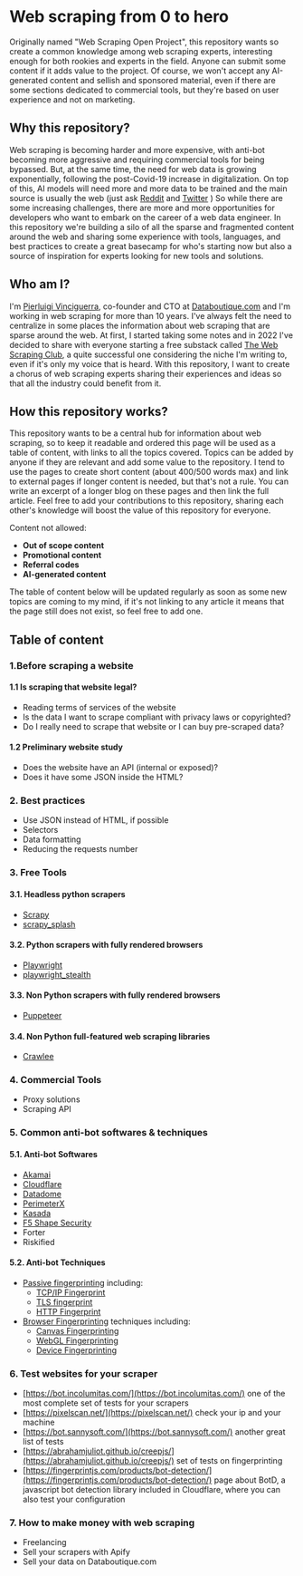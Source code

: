 # Web scraping from 0 to hero
Originally named "Web Scraping Open Project", this repository wants so create a common knowledge among web scraping experts, interesting enough for both rookies and experts in the field.
Anyone can submit some content if it adds value to the project.
Of course, we won't accept any AI-generated content and sellish and sponsored material, even if there are some sections dedicated to commercial tools, but they're based on user experience and not on marketing.

## Why this repository?
Web scraping is becoming harder and more expensive, with anti-bot becoming more aggressive and requiring commercial tools for being bypassed. But, at the same time, the need for web data is growing exponentially, following the post-Covid-19 increase in digitalization. On top of this, AI models will need more and more data to be trained and the main source is usually the web (just ask [Reddit](https://techcrunch.com/2023/07/04/reddit-braces-for-life-after-api-changes/ "Reddit API controversy") and [Twitter](https://business.twitter.com/en/blog/update-on-twitters-limited-usage.html "Twitter anti-scraping measures") )
So while there are some increasing challenges, there are more and more opportunities for developers who want to embark on the career of a web data engineer.
In this repository we're building a silo of all the sparse and fragmented content around the web and sharing some experience with tools, languages, and best practices to create a great basecamp for who's starting now but also a source of inspiration for experts looking for new tools and solutions.

## Who am I?
I'm [Pierluigi Vinciguerra](https://www.linkedin.com/in/pierluigivinciguerra/), co-founder and CTO at [Databoutique.com](https://www.databoutique.com) and I'm working in web scraping for more than 10 years.
I've always felt the need to centralize in some places the information about web scraping that are sparse around the web. At first, I started taking some notes and in 2022 I've decided to share with everyone starting a free substack called [The Web Scraping Club](https://substack.thewebscraping.club/), a quite successful one considering the niche I'm writing to, even if it's only my voice that is heard. With this repository, I want to create a chorus of web scraping experts sharing their experiences and ideas so that all the industry could benefit from it.

## How this repository works?
This repository wants to be a central hub for information about web scraping, so to keep it readable and ordered this page will be used as a table of content, with links to all the topics covered. 
Topics can be added by anyone if they are relevant and add some value to the repository.
I tend to use the pages to create short content (about 400/500 words max) and link to external pages if longer content is needed, but that's not a rule. 
You can write an excerpt of a longer blog on these pages and then link the full article.
Feel free to add your contributions to this repository, sharing each other's knowledge will boost the value of this repository for everyone.

Content not allowed:
  - **Out of scope content**
  - **Promotional content**
  - **Referral codes**
  - **AI-generated content**

The table of content below will be updated regularly as soon as some new topics are coming to my mind, if it's not linking to any article it means that the page still does not exist, so feel free to add one.

## Table of content

### 1.Before scraping a website
#### 1.1 Is scraping that website legal?
  - Reading terms of services of the website
  - Is the data I want to scrape compliant with privacy laws or copyrighted?
  - Do I really need to scrape that website or I can buy pre-scraped data?
#### 1.2 Preliminary website study
  - Does the website have an API (internal or exposed)?
  - Does it have some JSON inside the HTML?
### 2. Best practices
  - Use JSON instead of HTML, if possible
  - Selectors
  - Data formatting
  - Reducing the requests number
### 3. Free Tools
#### 3.1. Headless python scrapers
  - [Scrapy]([https://github.com/reanalytics-databoutique/webscraping-open-doc/blob/main/Pages/Tools/Scrapy.md](https://github.com/TheWebScrapingClub/webscraping-from-0-to-hero/blob/main/Pages/3.Free%20Tools/Scrapy.md))
  - [scrapy_splash](https://github.com/reanalytics-databoutique/webscraping-open-doc/blob/main/Pages/3.Free%20Tools/Scrapy_splash.md)

#### 3.2. Python scrapers with fully rendered browsers
  - [Playwright](https://github.com/reanalytics-databoutique/webscraping-open-doc/blob/main/Pages/3.Free%20Tools/Playwright.md)
  - [playwright_stealth](https://github.com/reanalytics-databoutique/webscraping-open-doc/blob/main/Pages/3.Free%20Tools/Playwright_stealth.md)
 
#### 3.3. Non Python scrapers with fully rendered browsers
  - [Puppeteer](https://github.com/reanalytics-databoutique/webscraping-open-doc/blob/main/Pages/3.Free%20Tools/Puppeteer.md)

#### 3.4. Non Python full-featured web scraping libraries
  - [Crawlee](https://github.com/reanalytics-databoutique/webscraping-open-doc/blob/main/Pages/3.Free%20Tools/Crawlee.md)

### 4. Commercial Tools
  - Proxy solutions
  - Scraping API
  
### 5. Common anti-bot softwares & techniques

#### 5.1. Anti-bot Softwares
  - [Akamai](https://github.com/reanalytics-databoutique/webscraping-open-doc/blob/main/Pages/5.Antibot/Akamai.md)
  - [Cloudflare](https://github.com/reanalytics-databoutique/webscraping-open-doc/blob/main/Pages/5.Antibot/Cloudflare.md)
  - [Datadome](https://github.com/reanalytics-databoutique/webscraping-open-doc/blob/main/Pages/5.Antibot/Datadome.md)
  - [PerimeterX](https://github.com/reanalytics-databoutique/webscraping-open-doc/blob/main/Pages/5.Antibot/PerimeterX.md)
  - [Kasada](https://github.com/reanalytics-databoutique/webscraping-open-doc/blob/main/Pages/5.Antibot/Kasada.md)
  - [F5 Shape Security](https://github.com/reanalytics-databoutique/webscraping-open-doc/blob/main/Pages/5.Antibot/Shape.md)
  - Forter
  - Riskified
#### 5.2. Anti-bot Techniques
  - [Passive fingerprinting](https://github.com/reanalytics-databoutique/webscraping-open-doc/blob/main/Pages/5.Antibot/Passivefingerprint.md) including:
    - [TCP/IP Fingerprint](https://github.com/reanalytics-databoutique/webscraping-open-doc/blob/main/Pages/5.Antibot/TcpFingerprint.md)
    - [TLS fingerprint](https://github.com/reanalytics-databoutique/webscraping-open-doc/blob/main/Pages/5.Antibot/TLSFingerprint.md)
    - [HTTP Fingerprint](https://github.com/reanalytics-databoutique/webscraping-open-doc/blob/main/Pages/5.Antibot/HttpFingerprint.md)
  - [Browser Fingerprinting](https://github.com/reanalytics-databoutique/webscraping-open-doc/blob/main/Pages/5.Antibot/Browserfingerprint.md) techniques including:
    - [Canvas Fingerprinting](https://github.com/reanalytics-databoutique/webscraping-open-doc/blob/main/Pages/5.Antibot/Canvasfingerprint.md)
    - [WebGL Fingerprinting](https://github.com/reanalytics-databoutique/webscraping-open-doc/blob/main/Pages/5.Antibot/Webglfingerprint.md)
    - [Device Fingerprinting](https://github.com/reanalytics-databoutique/webscraping-open-doc/blob/main/Pages/5.Antibot/Devicefingerprint.md)

### 6. Test websites for your scraper
  - [https://bot.incolumitas.com/](https://bot.incolumitas.com/) one of the most complete set of tests for your scrapers
  - [https://pixelscan.net/](https://pixelscan.net/) check your ip and your machine
  - [https://bot.sannysoft.com/](https://bot.sannysoft.com/) another great list of tests
  - [https://abrahamjuliot.github.io/creepjs/](https://abrahamjuliot.github.io/creepjs/) set of tests on fingerprinting
  - [https://fingerprintjs.com/products/bot-detection/](https://fingerprintjs.com/products/bot-detection/) page about BotD, a javascript bot detection library included in Cloudflare, where you can also test your configuration

### 7. How to make money with web scraping
  - Freelancing
  - Sell your scrapers with Apify
  - Sell your data on Databoutique.com


